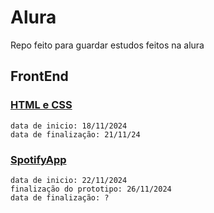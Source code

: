 # Alura
Repo feito para guardar estudos feitos na alura

## FrontEnd

### [HTML e CSS](https://alura-orpin.vercel.app)
    data de inicio: 18/11/2024
    data de finalização: 21/11/24

### [SpotifyApp](https://soundmapify.vercel.app)
    data de inicio: 22/11/2024
    finalização do prototipo: 26/11/2024
    data de finalização: ?
  
